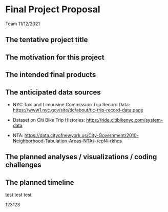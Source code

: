 Final Project Proposal
================
Team
11/12/2021

## The tentative project title

## The motivation for this project

## The intended final products

## The anticipated data sources

-   NYC Taxi and Limousine Commission Trip Record Data:
    <https://www1.nyc.gov/site/tlc/about/tlc-trip-record-data.page>

-   Dataset on Citi Bike Trip Histories:
    <https://ride.citibikenyc.com/system-data>

-   NTA:
    <https://data.cityofnewyork.us/City-Government/2010-Neighborhood-Tabulation-Areas-NTAs-/cpf4-rkhqs>

## The planned analyses / visualizations / coding challenges

## The planned timeline

test test test

123123
